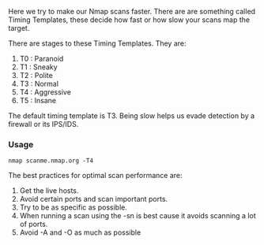 
Here we try to make our Nmap scans faster.
There are are something called Timing Templates, these decide how fast or how slow your scans map the target.

There are stages to these Timing Templates. They are:
1. T0 : Paranoid
2. T1 : Sneaky
3. T2 : Polite
4. T3 : Normal
5. T4 : Aggressive
6. T5 : Insane

The default timing template is T3.
Being slow helps us evade detection by a firewall or its IPS/IDS.

### Usage

```
nmap scanme.nmap.org -T4
```


The best practices for optimal scan performance are:
1. Get the live hosts.
2. Avoid certain ports and scan important ports.
3. Try to be as specific as possible.
4. When running a scan using the -sn is best cause it avoids scanning a lot of ports.
5. Avoid -A and -O as much as possible